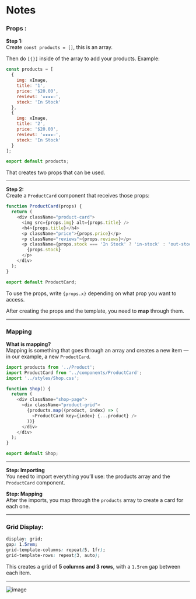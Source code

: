 # Notes

### Props :

**Step 1:**  
Create `const products = []`, this is an array.

Then do `[{}]` inside of the array to add your products. Example:

```js
const products = [
  {
    img: xImage,
    title: '1',
    price: '$20.00',
    reviews: '★★★★☆',
    stock: 'In Stock'
  },
  {
    img: xImage,
    title: '2',
    price: '$20.00',
    reviews: '★★★★☆',
    stock: 'In Stock'
  }
];

export default products;
```

That creates two props that can be used.

---

**Step 2:**  
Create a `ProductCard` component that receives those props:

```js
function ProductCard(props) {
  return (
    <div className="product-card">
      <img src={props.img} alt={props.title} />
      <h4>{props.title}</h4>
      <p className="price">{props.price}</p>
      <p className="reviews">{props.reviews}</p>
      <p className={props.stock === 'In Stock' ? 'in-stock' : 'out-stock'}>
        {props.stock}
      </p>
    </div>
  );
}

export default ProductCard;
```

To use the props, write `{props.x}` depending on what prop you want to access.

After creating the props and the template, you need to **map** through them.

---

### Mapping

**What is mapping?**  
Mapping is something that goes through an array and creates a new item — in our example, a new `ProductCard`.

```js
import products from '../Product';
import ProductCard from '../components/ProductCard';
import '../styles/Shop.css';

function Shop() {
  return (
    <div className="shop-page">
      <div className="product-grid">
        {products.map((product, index) => (
          <ProductCard key={index} {...product} />
        ))}
      </div>
    </div>
  );
}

export default Shop;
```

---

**Step: Importing**  
You need to import everything you’ll use: the products array and the `ProductCard` component.

**Step: Mapping**  
After the imports, you map through the `products` array to create a card for each one.

---

### Grid Display:

```css
display: grid;
gap: 1.5rem;
grid-template-columns: repeat(5, 1fr);
grid-template-rows: repeat(3, auto);
```

This creates a grid of **5 columns and 3 rows**, with a `1.5rem` gap between each item.

---

![image](https://github.com/user-attachments/assets/4b325bdb-071b-4d10-8a36-b10c52d9b185)
